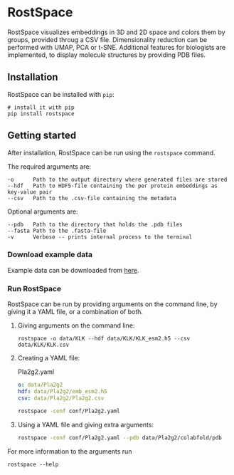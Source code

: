 # RostSpace

RostSpace visualizes embeddings in 3D and 2D space and colors them by groups, provided throug a CSV file. Dimensionality reduction can be performed with UMAP, PCA or t-SNE. Additional features for biologists are implemented, to display molecule structures by providing PDB files.

## Installation
RostSpace can be installed with `pip`:
```shell
# install it with pip
pip install rostspace
```

## Getting started
After installation, RostSpace can be run using the `rostspace` command.

The required arguments are:

    -o      Path to the output directory where generated files are stored
    --hdf   Path to HDF5-file containing the per protein embeddings as key-value pair
    --csv   Path to the .csv-file containing the metadata

Optional arguments are:

    --pdb   Path to the directory that holds the .pdb files
    --fasta Path to the .fasta-file
    -v      Verbose -- prints internal process to the terminal

### Download example data
Example data can be downloaded from [here](https://nextcloud.in.tum.de/index.php/s/BPWWA9tiXTawjjW).

### Run RostSpace
RostSpace can be run by providing arguments on the command line, by giving it a YAML file, or a combination of both.

1. Giving arguments on the command line:
    ```shell
    rostspace -o data/KLK --hdf data/KLK/KLK_esm2.h5 --csv data/KLK/KLK.csv
    ```

2. Creating a YAML file:

    Pla2g2.yaml
    ```yaml
    o: data/Pla2g2
    hdf: data/Pla2g2/emb_esm2.h5
    csv: data/Pla2g2/Pla2g2.csv
    ```

    ```bash
    rostspace -conf conf/Pla2g2.yaml
    ```

3. Using a YAML file and giving extra arguments:
    ```bash
    rostspace -conf conf/Pla2g2.yaml --pdb data/Pla2g2/colabfold/pdb
    ```


For more information to the arguments run
```shell
rostspace --help
```
